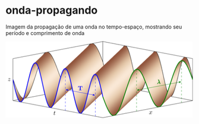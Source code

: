 # onda-propagando
Imagem da propagação de uma onda no tempo-espaço, mostrando seu período e comprimento de onda

![Onda 3D](https://github.com/fbaldner/onda-propagando/blob/master/wave.png?raw=true)
